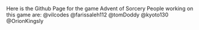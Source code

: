 Here is the Github Page for the game Advent of Sorcery
People working on this game are: 
@vilcodes
@farissaleh112
@tomDoddy
@kyoto130
@OrionKingsly

